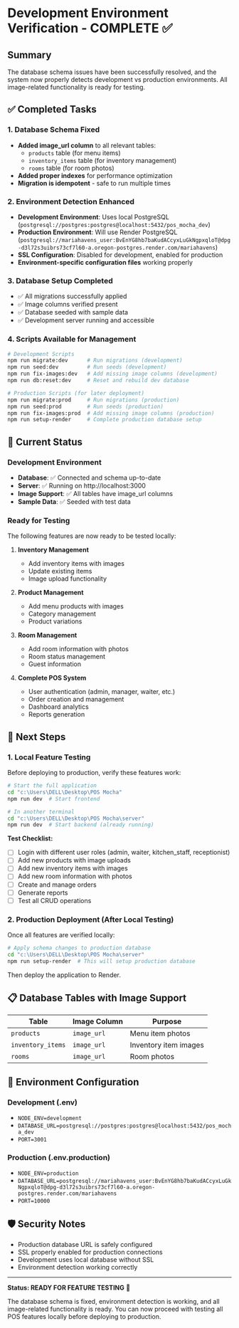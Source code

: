# Development Environment Verification - COMPLETE ✅

## Summary

The database schema issues have been successfully resolved, and the system now properly detects development vs production environments. All image-related functionality is ready for testing.

## ✅ Completed Tasks

### 1. Database Schema Fixed
- **Added image_url column** to all relevant tables:
  - `products` table (for menu items)
  - `inventory_items` table (for inventory management)
  - `rooms` table (for room photos)
- **Added proper indexes** for performance optimization
- **Migration is idempotent** - safe to run multiple times

### 2. Environment Detection Enhanced
- **Development Environment**: Uses local PostgreSQL (`postgresql://postgres:postgres@localhost:5432/pos_mocha_dev`)
- **Production Environment**: Will use Render PostgreSQL (`postgresql://mariahavens_user:BvEnYG8hb7baKudACcyxLuGkNgpxqloT@dpg-d3l72s3uibrs73cf7l60-a.oregon-postgres.render.com/mariahavens`)
- **SSL Configuration**: Disabled for development, enabled for production
- **Environment-specific configuration files** working properly

### 3. Database Setup Completed
- ✅ All migrations successfully applied
- ✅ Image columns verified present
- ✅ Database seeded with sample data
- ✅ Development server running and accessible

### 4. Scripts Available for Management
```bash
# Development Scripts
npm run migrate:dev      # Run migrations (development)
npm run seed:dev         # Run seeds (development)
npm run fix-images:dev   # Add missing image columns (development)
npm run db:reset:dev     # Reset and rebuild dev database

# Production Scripts (for later deployment)
npm run migrate:prod     # Run migrations (production)
npm run seed:prod        # Run seeds (production)
npm run fix-images:prod  # Add missing image columns (production)
npm run setup-render     # Complete production database setup
```

## 🧪 Current Status

### Development Environment
- **Database**: ✅ Connected and schema up-to-date
- **Server**: ✅ Running on http://localhost:3000
- **Image Support**: ✅ All tables have image_url columns
- **Sample Data**: ✅ Seeded with test data

### Ready for Testing
The following features are now ready to be tested locally:

1. **Inventory Management**
   - Add inventory items with images
   - Update existing items
   - Image upload functionality

2. **Product Management**
   - Add menu products with images
   - Category management
   - Product variations

3. **Room Management**
   - Add room information with photos
   - Room status management
   - Guest information

4. **Complete POS System**
   - User authentication (admin, manager, waiter, etc.)
   - Order creation and management
   - Dashboard analytics
   - Reports generation

## 🚀 Next Steps

### 1. Local Feature Testing
Before deploying to production, verify these features work:

```bash
# Start the full application
cd "c:\Users\DELL\Desktop\POS Mocha"
npm run dev  # Start frontend

# In another terminal
cd "c:\Users\DELL\Desktop\POS Mocha\server"
npm run dev  # Start backend (already running)
```

**Test Checklist:**
- [ ] Login with different user roles (admin, waiter, kitchen_staff, receptionist)
- [ ] Add new products with image uploads
- [ ] Add new inventory items with images
- [ ] Add new room information with photos
- [ ] Create and manage orders
- [ ] Generate reports
- [ ] Test all CRUD operations

### 2. Production Deployment (After Local Testing)
Once all features are verified locally:

```bash
# Apply schema changes to production database
cd "c:\Users\DELL\Desktop\POS Mocha\server"
npm run setup-render  # This will setup production database
```

Then deploy the application to Render.

## 📋 Database Tables with Image Support

| Table | Image Column | Purpose |
|-------|--------------|---------|
| `products` | `image_url` | Menu item photos |
| `inventory_items` | `image_url` | Inventory item images |
| `rooms` | `image_url` | Room photos |

## 🔧 Environment Configuration

### Development (.env)
- `NODE_ENV=development`
- `DATABASE_URL=postgresql://postgres:postgres@localhost:5432/pos_mocha_dev`
- `PORT=3001`

### Production (.env.production)
- `NODE_ENV=production`
- `DATABASE_URL=postgresql://mariahavens_user:BvEnYG8hb7baKudACcyxLuGkNgpxqloT@dpg-d3l72s3uibrs73cf7l60-a.oregon-postgres.render.com/mariahavens`
- `PORT=10000`

## 🛡️ Security Notes
- Production database URL is safely configured
- SSL properly enabled for production connections
- Development uses local database without SSL
- Environment detection working correctly

---

**Status: READY FOR FEATURE TESTING** 🎯

The database schema is fixed, environment detection is working, and all image-related functionality is ready. You can now proceed with testing all POS features locally before deploying to production.